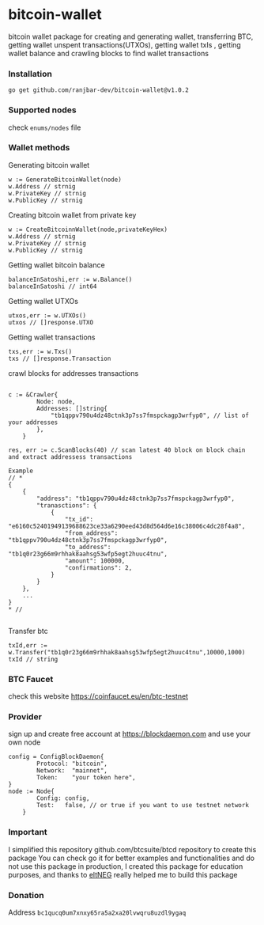 # bitcoin-wallet
bitcoin wallet package for creating and generating wallet, transferring BTC, getting wallet unspent transactions(UTXOs), getting wallet txIs , getting wallet balance and crawling blocks to find wallet transactions

### Installation
```
go get github.com/ranjbar-dev/bitcoin-wallet@v1.0.2
```

### Supported nodes
check `enums/nodes` file  

### Wallet methods

Generating bitcoin wallet
```
w := GenerateBitcoinWallet(node)
w.Address // strnig 
w.PrivateKey // strnig 
w.PublicKey // strnig 
```

Creating bitcoin wallet from private key
```
w := CreateBitcoinnWallet(node,privateKeyHex)
w.Address // strnig 
w.PrivateKey // strnig 
w.PublicKey // strnig 
```

Getting wallet bitcoin balance
```
balanceInSatoshi,err := w.Balance()
balanceInSatoshi // int64
```

Getting wallet UTXOs
```
utxos,err := w.UTXOs()
utxos // []response.UTXO
```

Getting wallet transactions
```
txs,err := w.Txs()
txs // []response.Transaction
```

crawl blocks for addresses transactions
```

c := &Crawler{
		Node: node, 
		Addresses: []string{
			"tb1qppv790u4dz48ctnk3p7ss7fmspckagp3wrfyp0", // list of your addresses
		},
	}
	
res, err := c.ScanBlocks(40) // scan latest 40 block on block chain and extract addressess transactions 

Example 
// *
{
    {
        "address": "tb1qppv790u4dz48ctnk3p7ss7fmspckagp3wrfyp0",
        "tranasctions": {
            {
                "tx_id": "e6160c52401949139688623ce33a6290eed43d8d564d6e16c38006c4dc28f4a8",
                "from_address": "tb1qppv790u4dz48ctnk3p7ss7fmspckagp3wrfyp0",
                "to_address": "tb1q0r23g66m9rhhak8aahsg53wfp5egt2huuc4tnu",
                "amount": 100000,
                "confirmations": 2,
            }
        }
    },
    ...
}
* // 
	
```

Transfer btc
```
txId,err := w.Transfer("tb1q0r23g66m9rhhak8aahsg53wfp5egt2huuc4tnu",10000,1000)
txId // string
```

### BTC Faucet
check this website https://coinfaucet.eu/en/btc-testnet

### Provider 
sign up and create free account at https://blockdaemon.com and use your own node  
```
config = ConfigBlockDaemon{
		Protocol: "bitcoin",
		Network:  "mainnet",
		Token:    "your token here",
}
node := Node{
		Config: config,
		Test:   false, // or true if you want to use testnet network
	}
```
### Important
I simplified this repository github.com/btcsuite/btcd repository to create this package You can check go it for better examples and functionalities and do not use this package in production, I created this package for education purposes, 
and thanks to [eltNEG](https://github.com/eltNEG) really helped me to build this package


### Donation
Address `bc1qucq0um7xnxy65ra5a2xa20lvwqru8uzdl9ygaq`